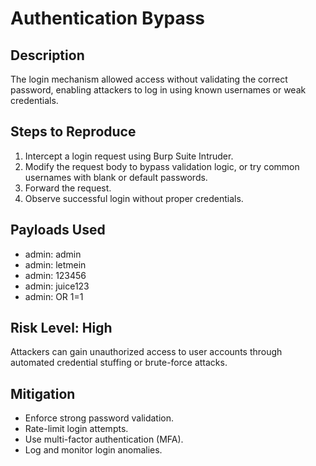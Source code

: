 # Authentication Bypass

## Description
The login mechanism allowed access without validating the correct password, enabling attackers to log in using known usernames or weak credentials.

## Steps to Reproduce
1. Intercept a login request using Burp Suite Intruder.
2. Modify the request body to bypass validation logic, or try common usernames with blank or default passwords.
3. Forward the request.
4. Observe successful login without proper credentials.

## Payloads Used
  - admin: admin
  - admin: letmein
  - admin: 123456
  - admin: juice123
  - admin: OR 1=1

## Risk Level: High 
Attackers can gain unauthorized access to user accounts through automated credential stuffing or brute-force attacks.

## Mitigation
- Enforce strong password validation.
- Rate-limit login attempts.
- Use multi-factor authentication (MFA).
- Log and monitor login anomalies.
